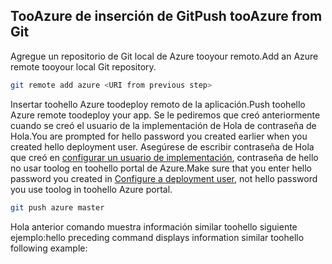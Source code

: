 ## <a name="push-tooazure-from-git"></a><span data-ttu-id="6f38c-101">TooAzure de inserción de Git</span><span class="sxs-lookup"><span data-stu-id="6f38c-101">Push tooAzure from Git</span></span>

<span data-ttu-id="6f38c-102">Agregue un repositorio de Git local de Azure tooyour remoto.</span><span class="sxs-lookup"><span data-stu-id="6f38c-102">Add an Azure remote tooyour local Git repository.</span></span>

```bash
git remote add azure <URI from previous step>
```

<span data-ttu-id="6f38c-103">Insertar toohello Azure toodeploy remoto de la aplicación.</span><span class="sxs-lookup"><span data-stu-id="6f38c-103">Push toohello Azure remote toodeploy your app.</span></span> <span data-ttu-id="6f38c-104">Se le pediremos que creó anteriormente cuando se creó el usuario de la implementación de Hola de contraseña de Hola.</span><span class="sxs-lookup"><span data-stu-id="6f38c-104">You are prompted for hello password you created earlier when you created hello deployment user.</span></span> <span data-ttu-id="6f38c-105">Asegúrese de escribir contraseña de Hola que creó en [configurar un usuario de implementación](#configure-a-deployment-user), contraseña de hello no usar toolog en toohello portal de Azure.</span><span class="sxs-lookup"><span data-stu-id="6f38c-105">Make sure that you enter hello password you created in [Configure a deployment user](#configure-a-deployment-user), not hello password you use toolog in toohello Azure portal.</span></span>

```bash
git push azure master
```

<span data-ttu-id="6f38c-106">Hola anterior comando muestra información similar toohello siguiente ejemplo:</span><span class="sxs-lookup"><span data-stu-id="6f38c-106">hello preceding command displays information similar toohello following example:</span></span>
